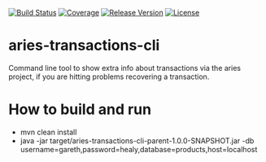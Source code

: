 [![Build Status](https://travis-ci.org/garethahealy/aries-transactions-cli.svg?branch=master)](https://travis-ci.org/garethahealy/aries-transactions-cli)
[![Coverage](https://sonarqube.com/api/badges/measure?key=com.garethahealy.aries-transactions-cli:aries-transactions-cli-parent&metric=coverage)](https://sonarcloud.io/dashboard?id=com.garethahealy.aries-transactions-cli%3Aaries-transactions-cli-parent)
[![Release Version](https://img.shields.io/maven-central/v/com.garethahealy.aries-transactions-cli/aries-transactions-cli-parent.svg?maxAge=2592000)](https://mvnrepository.com/artifact/com.garethahealy.aries-transactions-cli/aries-transactions-cli-parent)
[![License](https://img.shields.io/hexpm/l/plug.svg?maxAge=2592000)]()

# aries-transactions-cli
Command line tool to show extra info about transactions via the aries project, if you are hitting problems recovering a transaction.

# How to build and run
- mvn clean install
- java -jar target/aries-transactions-cli-parent-1.0.0-SNAPSHOT.jar -db username=gareth,password=healy,database=products,host=localhost
